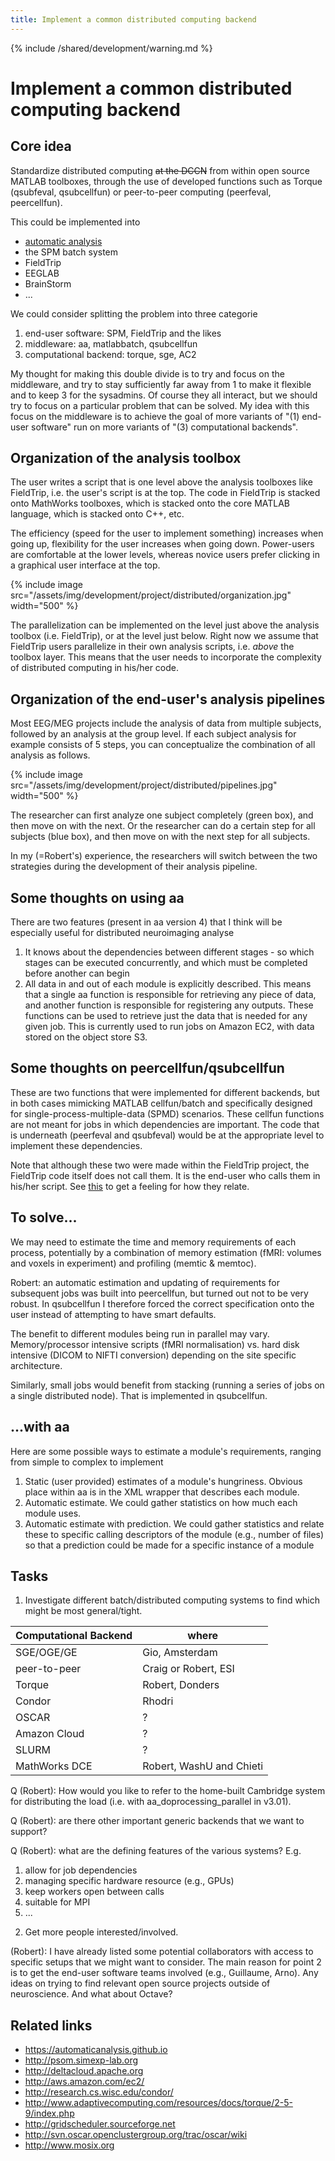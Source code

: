 ```yaml
---
title: Implement a common distributed computing backend
---
```


{% include /shared/development/warning.md %}

# Implement a common distributed computing backend

## Core idea

Standardize distributed computing ~~at the DCCN~~ from within open source MATLAB toolboxes, through the use of developed functions such as Torque (qsubfeval, qsubcellfun) or peer-to-peer computing (peerfeval, peercellfun).

This could be implemented into

- [automatic analysis](https://automaticanalysis.github.io)
- the SPM batch system
- FieldTrip
- EEGLAB
- BrainStorm
- ...

We could consider splitting the problem into three categorie

1.  end-user software: SPM, FieldTrip and the likes
2.  middleware: aa, matlabbatch, qsubcellfun
3.  computational backend: torque, sge, AC2

My thought for making this double divide is to try and focus on the middleware, and try to stay sufficiently far away from 1 to make it flexible and to keep 3 for the sysadmins. Of course they all interact, but we should try to focus on a particular problem that can be solved. My idea with this focus on the middleware is to achieve the goal of more variants of "(1) end-user software" run on more variants of "(3) computational backends".

## Organization of the analysis toolbox

The user writes a script that is one level above the analysis toolboxes like FieldTrip, i.e. the user's script is at the top.  The code in FieldTrip is stacked onto MathWorks toolboxes, which is stacked onto the core MATLAB language, which is stacked onto C++, etc.

The efficiency (speed for the user to implement something) increases when going up, flexibility for the user increases when going down. Power-users are comfortable at the lower levels, whereas novice users prefer clicking in a graphical user interface at the top.

{% include image src="/assets/img/development/project/distributed/organization.jpg" width="500" %}

The parallelization can be implemented on the level just above the analysis toolbox (i.e. FieldTrip), or at the level just below. Right now we assume that FieldTrip users parallelize in their own analysis scripts, i.e. _above_ the toolbox layer. This means that the user needs to incorporate the complexity of distributed computing in his/her code.

## Organization of the end-user's analysis pipelines

Most EEG/MEG projects include the analysis of data from multiple subjects, followed by an analysis at the group level. If each subject analysis for example consists of 5 steps, you can conceptualize the combination of all analysis as follows.

{% include image src="/assets/img/development/project/distributed/pipelines.jpg" width="500" %}

The researcher can first analyze one subject completely (green box), and then move on with the next. Or the researcher can do a certain step for all subjects (blue box), and then move on with the next step for all subjects. 

In my (=Robert's) experience, the researchers will switch between the two strategies during the development of their analysis pipeline.

## Some thoughts on using aa

There are two features (present in aa version 4) that I think will be especially useful for distributed neuroimaging analyse

1.  It knows about the dependencies between different stages - so which stages can be executed concurrently, and which must be completed before another can begin
2.  All data in and out of each module is explicitly described. This means that a single aa function is responsible for retrieving any piece of data, and another function is responsible for registering any outputs. These functions can be used to retrieve just the data that is needed for any given job. This is currently used to run jobs on Amazon EC2, with data stored on the object store S3.

## Some thoughts on peercellfun/qsubcellfun

These are two functions that were implemented for different backends, but in both cases mimicking MATLAB cellfun/batch and specifically designed for single-process-multiple-data (SPMD) scenarios. These cellfun functions are not meant for jobs in which dependencies are important. The code that is underneath (peerfeval and qsubfeval) would be at the appropriate level to implement these dependencies.

Note that although these two were made within the FieldTrip project, the FieldTrip code itself does not call them. It is the end-user who calls them in his/her script. See [this](/faq/distcomp/distributed_computing) to get a feeling for how they relate.

## To solve...

We may need to estimate the time and memory requirements of each process, potentially by a combination of memory estimation (fMRI: volumes and voxels in experiment) and profiling (memtic & memtoc).

Robert: an automatic estimation and updating of requirements for subsequent jobs was built into peercellfun, but turned out not to be very robust. In qsubcellfun I therefore forced the correct specification onto the user instead of attempting to have smart defaults.

The benefit to different modules being run in parallel may vary. Memory/processor intensive scripts (fMRI normalisation) vs. hard disk intensive (DICOM to NIFTI conversion) depending on the site specific architecture.

Similarly, small jobs would benefit from stacking (running a series of jobs on a single distributed node). That is implemented in qsubcellfun.

## ...with aa

Here are some possible ways to estimate a module's requirements, ranging from simple to complex to implement

1.  Static (user provided) estimates of a module's hungriness. Obvious place within aa is in the XML wrapper that describes each module.
2.  Automatic estimate. We could gather statistics on how much each module uses.
3.  Automatic estimate with prediction. We could gather statistics and relate these to specific calling descriptors of the module (e.g., number of files) so that a prediction could be made for a specific instance of a module

## Tasks

1. Investigate different batch/distributed computing systems to find which might be most general/tight.

| Computational Backend | where                    |
| --------------------- | ------------------------ |
| SGE/OGE/GE            | Gio, Amsterdam           |
| peer-to-peer          | Craig or Robert, ESI     |
| Torque                | Robert, Donders          |
| Condor                | Rhodri                   |
| OSCAR                 | ?                        |
| Amazon Cloud          | ?                        |
| SLURM                 | ?                        |
| MathWorks DCE         | Robert, WashU and Chieti |


Q (Robert): How would you like to refer to the home-built Cambridge system for distributing the load (i.e. with aa_doprocessing_parallel in v3.01).

Q (Robert): are there other important generic backends that we want to support?

Q (Robert): what are the defining features of the various systems? E.g.

1.  allow for job dependencies
2.  managing specific hardware resource (e.g., GPUs)
3.  keep workers open between calls
4.  suitable for MPI
5.  ...

2) Get more people interested/involved.

(Robert): I have already listed some potential collaborators with access to specific setups that we might want to consider. The main reason for point 2 is to get the end-user software teams involved (e.g., Guillaume, Arno). Any ideas on trying to find relevant open source projects outside of neuroscience. And what about Octave?

## Related links

- <https://automaticanalysis.github.io>
- <http://psom.simexp-lab.org>
- <http://deltacloud.apache.org>
- <http://aws.amazon.com/ec2/>
- <http://research.cs.wisc.edu/condor/>
- <http://www.adaptivecomputing.com/resources/docs/torque/2-5-9/index.php>
- <http://gridscheduler.sourceforge.net>
- <http://svn.oscar.openclustergroup.org/trac/oscar/wiki>
- <http://www.mosix.org>
